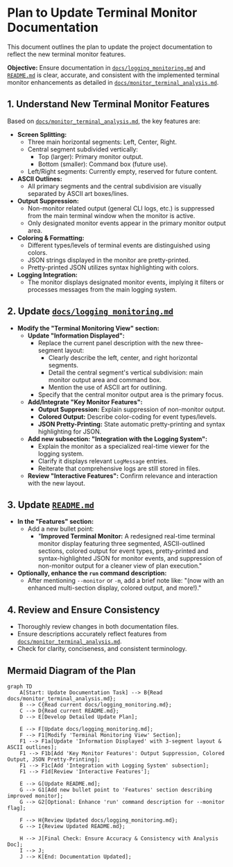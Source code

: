 # Plan to Update Terminal Monitor Documentation

This document outlines the plan to update the project documentation to reflect the new terminal monitor features.

**Objective:** Ensure documentation in [`docs/logging_monitoring.md`](docs/logging_monitoring.md) and [`README.md`](README.md) is clear, accurate, and consistent with the implemented terminal monitor enhancements as detailed in [`docs/monitor_terminal_analysis.md`](docs/monitor_terminal_analysis.md).

## 1. Understand New Terminal Monitor Features

Based on [`docs/monitor_terminal_analysis.md`](docs/monitor_terminal_analysis.md), the key features are:

* **Screen Splitting:**
  * Three main horizontal segments: Left, Center, Right.
  * Central segment subdivided vertically:
    * Top (larger): Primary monitor output.
    * Bottom (smaller): Command box (future use).
  * Left/Right segments: Currently empty, reserved for future content.
* **ASCII Outlines:**
  * All primary segments and the central subdivision are visually separated by ASCII art boxes/lines.
* **Output Suppression:**
  * Non-monitor related output (general CLI logs, etc.) is suppressed from the main terminal window when the monitor is active.
  * Only designated monitor events appear in the primary monitor output area.
* **Coloring & Formatting:**
  * Different types/levels of terminal events are distinguished using colors.
  * JSON strings displayed in the monitor are pretty-printed.
  * Pretty-printed JSON utilizes syntax highlighting with colors.
* **Logging Integration:**
  * The monitor displays designated monitor events, implying it filters or processes messages from the main logging system.

## 2. Update [`docs/logging_monitoring.md`](docs/logging_monitoring.md)

* **Modify the "Terminal Monitoring View" section:**
  * **Update "Information Displayed":**
    * Replace the current panel description with the new three-segment layout:
      * Clearly describe the left, center, and right horizontal segments.
      * Detail the central segment's vertical subdivision: main monitor output area and command box.
      * Mention the use of ASCII art for outlining.
    * Specify that the central monitor output area is the primary focus.
  * **Add/Integrate "Key Monitor Features":**
    * **Output Suppression:** Explain suppression of non-monitor output.
    * **Colored Output:** Describe color-coding for event types/levels.
    * **JSON Pretty-Printing:** State automatic pretty-printing and syntax highlighting for JSON.
  * **Add new subsection: "Integration with the Logging System":**
    * Explain the monitor as a specialized real-time viewer for the logging system.
    * Clarify it displays relevant `LogMessage` entries.
    * Reiterate that comprehensive logs are still stored in files.
  * **Review "Interactive Features":** Confirm relevance and interaction with the new layout.

## 3. Update [`README.md`](README.md)

* **In the "Features" section:**
  * Add a new bullet point:
    * "**Improved Terminal Monitor:** A redesigned real-time terminal monitor display featuring three segmented, ASCII-outlined sections, colored output for event types, pretty-printed and syntax-highlighted JSON for monitor events, and suppression of non-monitor output for a cleaner view of plan execution."
* **Optionally, enhance the `run` command description:**
  * After mentioning `--monitor` or `-m`, add a brief note like: "(now with an enhanced multi-section display, colored output, and more!)."

## 4. Review and Ensure Consistency

* Thoroughly review changes in both documentation files.
* Ensure descriptions accurately reflect features from [`docs/monitor_terminal_analysis.md`](docs/monitor_terminal_analysis.md).
* Check for clarity, conciseness, and consistent terminology.

## Mermaid Diagram of the Plan

```mermaid
graph TD
    A[Start: Update Documentation Task] --> B{Read docs/monitor_terminal_analysis.md};
    B --> C{Read current docs/logging_monitoring.md};
    C --> D{Read current README.md};
    D --> E[Develop Detailed Update Plan];

    E --> F[Update docs/logging_monitoring.md];
    F --> F1[Modify 'Terminal Monitoring View' Section];
    F1 --> F1a[Update 'Information Displayed' with 3-segment layout & ASCII outlines];
    F1 --> F1b[Add 'Key Monitor Features': Output Suppression, Colored Output, JSON Pretty-Printing];
    F1 --> F1c[Add 'Integration with Logging System' subsection];
    F1 --> F1d[Review 'Interactive Features'];

    E --> G[Update README.md];
    G --> G1[Add new bullet point to 'Features' section describing improved monitor];
    G --> G2[Optional: Enhance 'run' command description for --monitor flag];

    F --> H{Review Updated docs/logging_monitoring.md};
    G --> I{Review Updated README.md};

    H --> J[Final Check: Ensure Accuracy & Consistency with Analysis Doc];
    I --> J;
    J --> K[End: Documentation Updated];
